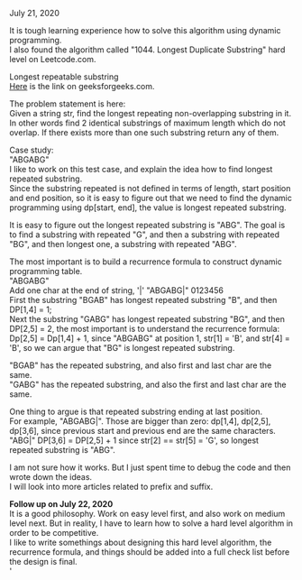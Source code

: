 July 21, 2020<br>

It is tough learning experience how to solve this algorithm using dynamic programming. <br> I also found the algorithm called "1044. Longest Duplicate Substring" hard level on Leetcode.com. <br>

Longest repeatable substring<br>
[Here](https://www.geeksforgeeks.org/longest-repeating-and-non-overlapping-substring/) is the link on geeksforgeeks.com. <br>

The problem statement is here:<br>
Given a string str, find the longest repeating non-overlapping substring in it. In other words find 2 identical substrings of maximum length which do not overlap. If there exists more than one such substring return any of them.<br>

Case study: <br>
"ABGABG"<br>
I like to work on this test case, and explain the idea how to find longest repeated substring. <br>
Since the substring repeated is not defined in terms of length, start position and end position, so it is easy to figure out that we need to find the dynamic programming using dp[start, end], the value is longest repeated substring. <br>

It is easy to figure out the longest repeated substring is "ABG". The goal is to find a substring with repeated "G", and then a substring with repeated "BG", and then longest one, a substring with repeated "ABG". <br>

The most important is to build a recurrence formula to construct dynamic programming table. <br>
"ABGABG" <br>
Add one char at the end of string, '|'
"ABGABG|"
 0123456  <br>
First the substring "BGAB" has longest repeated substring "B", and then DP[1,4] = 1; <br>
Next the substring "GABG" has longest repeated substring "BG", and then DP[2,5] = 2, the most important is to understand the recurrence formula: Dp[2,5] = Dp[1,4] + 1, since "ABGABG" at position 1, str[1] = 'B', and str[4] = 'B', so we can argue that "BG" is longest repeated substring. <br>

"BGAB" has the repeated substring, and also first and last char are the same. <br>
"GABG" has the repeated substring, and also the first and last char are the same. <br>

One thing to argue is that repeated substring ending at last position.<br>
For example, "ABGABG|". 
Those are bigger than zero: dp[1,4], dp[2,5], dp[3,6], since previous start and previous end are the same characters. 
"ABG|"
DP[3,6] = DP[2,5] + 1 since str[2] == str[5] = 'G', so longest repeated substring is "ABG".  <br>

I am not sure how it works. But I just spent time to debug the code and then wrote down the ideas. <br>
I will look into more articles related to prefix and suffix. <br>

**Follow up on July 22, 2020**<br>
It is a good philosophy. Work on easy level first, and also work on medium level next. But in reality, I have to learn how to solve a hard level algorithm in order to be competitive. <br>
I like to write somethings about designing this hard level algorithm, the recurrence formula, and things should be added into a full check list before the design is final. <br>'





